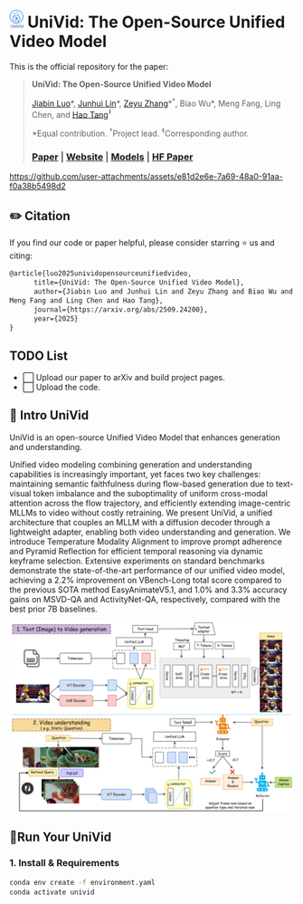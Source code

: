 # <img src="https://github.com/AIGeeksGroup/UniVid/blob/website/assets/univid_logo.png" alt="logo" width="25"/> UniVid: The Open-Source Unified Video Model
This is the official repository for the paper:
> **UniVid: The Open-Source Unified Video Model**
>
> [Jiabin Luo](https://king-play.github.io/)\*, [Junhui Lin](https://github.com/kmp1001)\*, [Zeyu Zhang](https://steve-zeyu-zhang.github.io/)\*<sup>†</sup>, Biao Wu\*, Meng Fang, Ling Chen, and [Hao Tang](https://ha0tang.github.io/)<sup>‡</sup>  
>
> *Equal contribution. <sup>†</sup>Project lead. <sup>‡</sup>Corresponding author.
>
> ### [Paper](https://arxiv.org/abs/2509.24200) | [Website](https://aigeeksgroup.github.io/UniVid) | [Models](https://huggingface.co/AIGeeksGroup/UniVid) | [HF Paper]()


https://github.com/user-attachments/assets/e81d2e6e-7a69-48a0-91aa-f0a38b5498d2





## ✏️ Citation

If you find our code or paper helpful, please consider starring ⭐ us and citing:

```
@article{luo2025unividopensourceunifiedvideo,
      title={UniVid: The Open-Source Unified Video Model}, 
      author={Jiabin Luo and Junhui Lin and Zeyu Zhang and Biao Wu and Meng Fang and Ling Chen and Hao Tang},
      journal={https://arxiv.org/abs/2509.24200}, 
      year={2025}
}
```


## TODO List

- ⬜️ Upload our paper to arXiv and build project pages.
- ⬜️ Upload the code.

## 🏃 Intro UniVid
UniVid is an open-source Unified Video Model that enhances generation and understanding.

Unified video modeling combining generation and understanding capabilities is increasingly important, yet faces two key challenges: maintaining semantic faithfulness during flow-based generation due to text-visual token imbalance and the suboptimality of uniform cross-modal attention across the flow trajectory, and efficiently extending image-centric MLLMs to video without costly retraining. We present UniVid, a unified architecture that couples an MLLM with a diffusion decoder through a lightweight adapter, enabling both video understanding and generation. We introduce Temperature Modality Alignment to improve prompt adherence and Pyramid Reflection for efficient temporal reasoning via dynamic keyframe selection. Extensive experiments on standard benchmarks demonstrate the state-of-the-art performance of our unified video model, achieving a 2.2% improvement on VBench-Long total score compared to the previous SOTA method EasyAnimateV5.1, and 1.0% and 3.3% accuracy gains on MSVD-QA and ActivityNet-QA, respectively, compared with the best prior 7B baselines.

![image](./assets/overall_architecture.jpg)
## 🔧Run Your UniVid

### 1. Install & Requirements

```bash
conda env create -f environment.yaml
conda activate univid
```
